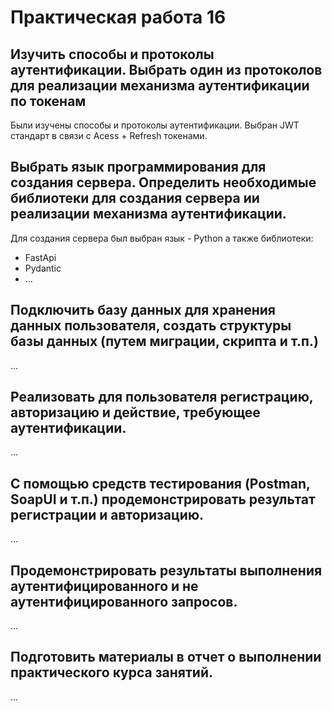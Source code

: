 # Практическая работа 16

## Изучить  способы  и  протоколы  аутентификации.  Выбрать  один  из  протоколов для реализации механизма аутентификации по токенам

Были изучены способы и протоколы аутентификации. Выбран JWT стандарт в связи с Acess + Refresh токенами.

## Выбрать  язык  программирования  для  создания  сервера.  Определить необходимые  библиотеки  для  создания  сервера  ии реализации  механизма аутентификации.

Для создания сервера был выбран язык - Python а также библиотеки:
 - FastApi
 - Pydantic 
 - ...

## Подключить  базу  данных  для  хранения  данных  пользователя,  создать структуры базы данных (путем миграции, скрипта и т.п.)

...

##  Реализовать  для  пользователя  регистрацию,  авторизацию  и  действие, требующее аутентификации.

...

## С  помощью  средств  тестирования  (Postman,  SoapUI  и т.п.) продемонстрировать результат регистрации и авторизацию.

...

## Продемонстрировать  результаты  выполнения  аутентифицированного  и не аутентифицированного запросов.

...

##  Подготовить  материалы  в  отчет  о  выполнении  практического  курса занятий. 

...

